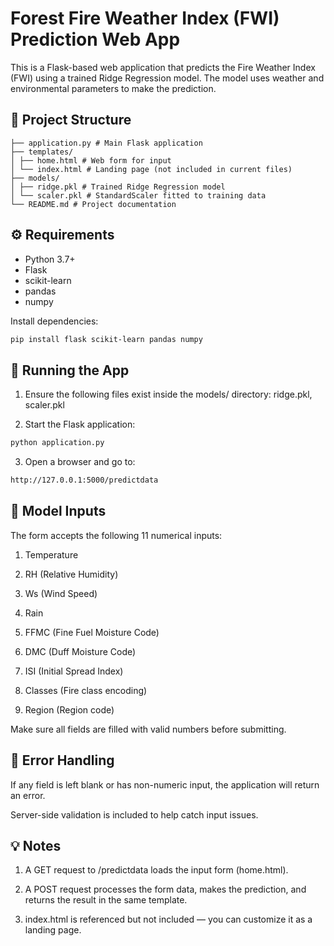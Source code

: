 # Forest Fire Weather Index (FWI) Prediction Web App

This is a Flask-based web application that predicts the Fire Weather Index (FWI) using a trained Ridge Regression model. The model uses weather and environmental parameters to make the prediction.

## 📁 Project Structure
```plaintext
├── application.py # Main Flask application
├── templates/
│ ├── home.html # Web form for input
│ └── index.html # Landing page (not included in current files)
├── models/
│ ├── ridge.pkl # Trained Ridge Regression model
│ └── scaler.pkl # StandardScaler fitted to training data
└── README.md # Project documentation
```

## ⚙️ Requirements

- Python 3.7+
- Flask
- scikit-learn
- pandas
- numpy

Install dependencies:

```bash
pip install flask scikit-learn pandas numpy
```

## 🚀 Running the App
1. Ensure the following files exist inside the models/ directory: ridge.pkl, scaler.pkl

2. Start the Flask application: 
```bash
python application.py
```

3. Open a browser and go to: 
```bash
http://127.0.0.1:5000/predictdata
```

## 🧠 Model Inputs
The form accepts the following 11 numerical inputs:

1. Temperature

2. RH (Relative Humidity)

3. Ws (Wind Speed)

4. Rain

5. FFMC (Fine Fuel Moisture Code)

6. DMC (Duff Moisture Code)

7. ISI (Initial Spread Index)

8. Classes (Fire class encoding)

9. Region (Region code)

Make sure all fields are filled with valid numbers before submitting.

## 🔧 Error Handling
If any field is left blank or has non-numeric input, the application will return an error.

Server-side validation is included to help catch input issues.

## 💡 Notes
1. A GET request to /predictdata loads the input form (home.html).

2. A POST request processes the form data, makes the prediction, and returns the result in the same template.

3. index.html is referenced but not included — you can customize it as a landing page.